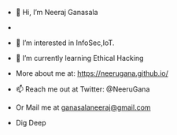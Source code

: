 - 👋 Hi, I’m Neeraj Ganasala
- 
- 👀 I’m interested in InfoSec,IoT.
- 🌱 I’m currently learning Ethical Hacking
- More about me at: https://neerugana.github.io/

- 📫 Reach me out at Twitter: @NeeruGana
- Or Mail me at ganasalaneeraj@gmail.com
- Dig Deep

<!---
NeeruGana/NeeruGana is a ✨ special ✨ repository because its `README.md` (this file) appears on your GitHub profile.
You can click the Preview link to take a look at your changes.
--->
